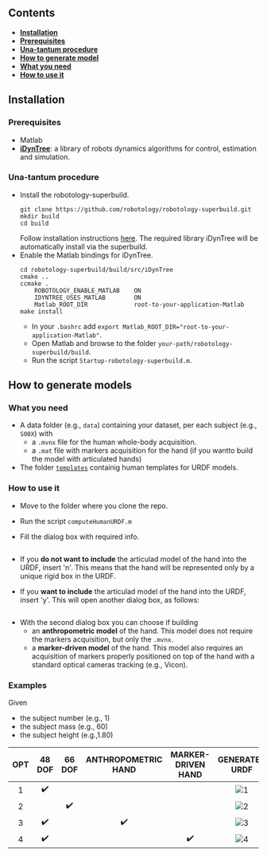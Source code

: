 
##  Contents
* **[Installation](#installation)**
 * **[Prerequisites](#prerequisites)**
 *  **[Una-tantum procedure](#una-tantum-procedure)**
* **[How to generate model](#how-to-generate-models)**
 *  **[What you need](#what-you-need)**
 *  **[How to use it](##how-to-use-it)**

## Installation

### Prerequisites
- Matlab
- [**iDynTree**](https://github.com/robotology/idyntree): a library of robots dynamics algorithms for control, estimation and simulation.

### Una-tantum procedure
- Install the robotology-superbuild. 
  ```
  git clone https://github.com/robotology/robotology-superbuild.git
  mkdir build
  cd build
  ```
  Follow installation instructions [here](https://github.com/robotology/robotology-superbuild#installation).  The required library iDynTree will be automatically install via the superbuild.
- Enable the Matlab bindings for iDynTree.
  ```
  cd robotology-superbuild/build/src/iDynTree
  cmake ..
  ccmake .
      ROBOTOLOGY_ENABLE_MATLAB    ON
      IDYNTREE_USES_MATLAB        ON
      Matlab_ROOT_DIR             root-to-your-application-Matlab
  make install
  ```
  - In your `.bashrc` add ```export Matlab_ROOT_DIR="root-to-your-application-Matlab"```.
  - Open Matlab and browse to the folder ```your-path/robotology-superbuild/build```.
  - Run the script `Startup-robotology-superbuild.m`.

## How to generate models

### What you need
- A data folder (e.g., `data`) containing your dataset, per each subject (e.g., `S00X`) with
  - a `.mvnx` file for the human whole-body acquisition.
  - a `.mat` file with markers acquisition for the hand (if you wantto build the model with articulated hands)
- The folder [`templates`](https://github.com/dic-iit/human-model-generator/tree/master/templates) containig human templates for URDF models.

### How to use it
- Move to the folder where you clone the repo.
- Run the script `computeHumanURDF.m`
- Fill the dialog box with required info.

   <p align="center"><img src="https://user-images.githubusercontent.com/10923418/129881033-4b926fa2-993c-4b92-b4af-f1f768940d56.png" alt=""/></p>

- If you **do not want to include** the articulad model of the hand into the URDF, insert 'n'. This means that the hand will be represented only by a unique rigid box in the URDF.
- If you **want to include** the articulad model of the hand into the URDF, insert 'y'. This will open another dialog box, as follows:

 <p align="center"><img src="https://user-images.githubusercontent.com/10923418/130245652-7642ed9a-f1d7-4473-8a40-ed71da823e6f.png" alt=""/></p>

- With the second dialog box you can choose if building
  - an **anthropometric model** of the hand. This model does not require the markers acquisition, but only the `.mvnx`.
  - a **marker-driven model** of the hand.  This model also requires an acquisition of markers properly positioned on top of the hand with a standard optical cameras tracking (e.g., Vicon).

### Examples
Given

- the subject number (e.g., 1)
- the subject mass (e.g., 60)
- the subject height (e.g.,1.80)

|   OPT |   48 DOF| 66 DOF | ANTHROPOMETRIC HAND| MARKER-DRIVEN HAND| GENERATED URDF|
:------:|:-------:|:------:|:------------------:|:-----------------:|:-------------:|
1|✔️|  |  |  |![1](https://user-images.githubusercontent.com/10923418/130096375-593a0c98-281a-4cd8-b64d-0d93e94e016b.png)
2|  |✔️|  |  |![2](https://user-images.githubusercontent.com/10923418/130097622-77af39ac-8873-4273-b89e-c86a159e178e.png)
3|✔️|  |✔️|  |![3](https://user-images.githubusercontent.com/10923418/130098132-f35b8381-7878-492a-ad20-04506238b62f.png)
4|✔️|  |  |✔️|![4](https://user-images.githubusercontent.com/10923418/130098291-6f4c4099-4894-4669-856d-717fc7791576.png)
